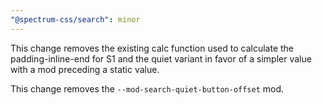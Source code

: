 ```yaml
---
"@spectrum-css/search": minor
---
```


This change removes the existing calc function used to calculate the padding-inline-end for S1 and the quiet variant in favor of a simpler value with a mod preceding a static value.

This change removes the `--mod-search-quiet-button-offset` mod.
